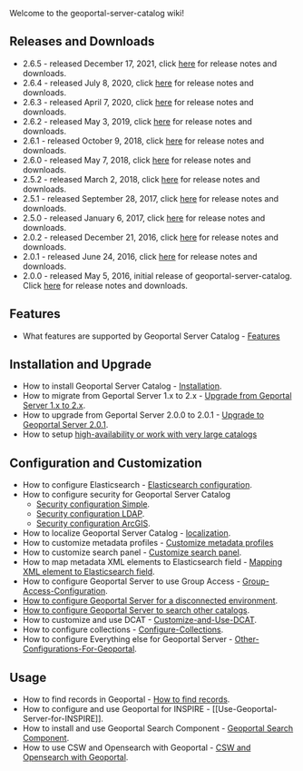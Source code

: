 Welcome to the geoportal-server-catalog wiki!

## Releases and Downloads
- 2.6.5 - released December 17, 2021, click [here](https://github.com/ArcGIS/geoportal-server-catalog/releases) for release notes and downloads.
- 2.6.4 - released July 8, 2020, click [here](https://github.com/ArcGIS/geoportal-server-catalog/releases) for release notes and downloads.
- 2.6.3 - released April 7, 2020, click [here](https://github.com/ArcGIS/geoportal-server-catalog/releases) for release notes and downloads.
- 2.6.2 - released May 3, 2019, click [here](https://github.com/ArcGIS/geoportal-server-catalog/releases) for release notes and downloads.
- 2.6.1 - released October 9, 2018, click [here](https://github.com/ArcGIS/geoportal-server-catalog/releases) for release notes and downloads.
- 2.6.0 - released May 7, 2018, click [here](https://github.com/ArcGIS/geoportal-server-catalog/releases) for release notes and downloads.
- 2.5.2 - released March 2, 2018, click [here](https://github.com/ArcGIS/geoportal-server-catalog/releases) for release notes and downloads.
- 2.5.1 - released September 28, 2017, click [here](https://github.com/ArcGIS/geoportal-server-catalog/releases) for release notes and downloads.
- 2.5.0 - released January 6, 2017, click [here](https://github.com/ArcGIS/geoportal-server-catalog/releases) for release notes and downloads.
- 2.0.2 - released December 21, 2016, click [here](https://github.com/ArcGIS/geoportal-server-catalog/releases) for release notes and downloads.
- 2.0.1 - released June 24, 2016, click [here](https://github.com/ArcGIS/geoportal-server-catalog/releases) for release notes and downloads.
- 2.0.0 - released May 5, 2016, initial release of geoportal-server-catalog. Click [here](https://github.com/ArcGIS/geoportal-server-catalog/releases) for release notes and downloads.


## Features
  * What features are supported by Geoportal Server Catalog - [Features](https://github.com/Esri/geoportal-server-catalog/wiki/Features)
  
  
## Installation and Upgrade
- How to install Geoportal Server Catalog - [Installation](https://github.com/Esri/geoportal-server-catalog/wiki/Installation).
- How to migrate from Geportal Server 1.x to 2.x - [Upgrade from Geportal Server 1.x to 2.x](https://github.com/Esri/geoportal-server-catalog/wiki/Upgrade-from-Geportal-Server-1.x-to-2.x).
- How to upgrade from Geportal Server 2.0.0 to 2.0.1 - [Upgrade to Geoportal Server 2.0.1](https://github.com/Esri/geoportal-server-catalog/wiki/Upgrade-to-Geoportal-Server-2.0.1).
- How to setup [high-availability or work with very large catalogs](https://github.com/Esri/geoportal-server-catalog/wiki/High-availability-and-Large-Catalogs)


## Configuration and Customization
  * How to configure Elasticsearch - [Elasticsearch configuration](https://github.com/Esri/geoportal-server-catalog/wiki/Elasticsearch-configuration).
  * How to configure security for Geoportal Server Catalog
    * [Security configuration Simple](https://github.com/Esri/geoportal-server-catalog/wiki/Security-configuration-Simple).
  	 * [Security configuration LDAP](https://github.com/Esri/geoportal-server-catalog/wiki/Security-configuration-LDAP).
     * [Security configuration ArcGIS](https://github.com/Esri/geoportal-server-catalog/wiki/Security-configuration-ArcGIS).
  * How to localize Geoportal Server Catalog - [localization](https://github.com/Esri/geoportal-server-catalog/wiki/Localization).
  * How to customize metadata profiles - [Customize metadata profiles](https://github.com/Esri/geoportal-server-catalog/wiki/Customize-Metadata-Profiles)
  * How to customize search panel - [Customize search panel](https://github.com/Esri/geoportal-server-catalog/wiki/Customize-search-panel).
  * How to map metadata XML elements to Elasticsearch field - [Mapping XML element to Elasticsearch field](https://github.com/Esri/geoportal-server-catalog/wiki/Mapping-XML-element-to-Elasticsearch-field).
  * How to configure Geoportal Server to use Group Access - [Group-Access-Configuration](https://github.com/Esri/geoportal-server-catalog/wiki/Group-Access-Configuration).
  * [How to configure Geoportal Server for a disconnected environment](https://github.com/Esri/geoportal-server-catalog/wiki/Configure-geoportal-for-a-disconnected-environment).
  * [How to configure Geoportal Server to search other catalogs](https://github.com/Esri/geoportal-server-catalog/wiki/Configure-geoportal-to-search-other-catalogs).
  * How to customize and use DCAT - [Customize-and-Use-DCAT](https://github.com/Esri/geoportal-server-catalog/wiki/Customize-and-Use-DCAT).   
  * How to configure collections - [Configure-Collections](https://github.com/Esri/geoportal-server-catalog/wiki/Configure-Collections). 
  * How to configure Everything else for Geoportal Server - [Other-Configurations-For-Geoportal](https://github.com/Esri/geoportal-server-catalog/wiki/Other-Configurations-For-Geoportal).

  
## Usage
  * How to find records in Geoportal - [How to find records](https://github.com/Esri/geoportal-server-catalog/wiki/How-to-find-records).  
  * How to configure and use Geoportal for INSPIRE - [[Use-Geoportal-Server-for-INSPIRE]].  
  * How to install and use Geoportal Search Component - [Geoportal Search Component](https://github.com/Esri/geoportal-server-catalog/wiki/Geoportal-Search-Component).  
  * How to use CSW and Opensearch with Geoportal - [CSW and Opensearch with Geoportal](https://github.com/Esri/geoportal-server-catalog/wiki/CSW-and-Opensearch-with-Geoportal).  

